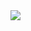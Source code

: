 <img src="https://github-readme-stats.vercel.app/api?username=jupiterry&&show_icons=true&title_color=ffffff&icon_color=bb2acf&text_color=daf7dc&bg_color=151515">
